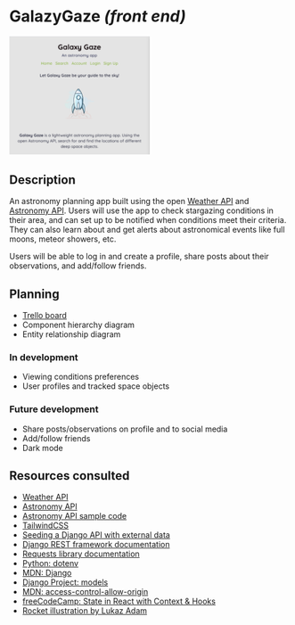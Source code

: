 # GalazyGaze _(front end)_

<img src="/Galaxy-gaze-landing.png" alt="A screenshot of the Galaxy Gaze home page." height=50% width=50% />

## Description
An astronomy planning app built using the open [Weather API](https://www.weatherapi.com/) and [Astronomy API](https://astronomyapi.com/). Users will use the app to check stargazing conditions in their area, and can set up to be notified when conditions meet their criteria. They can also learn about and get alerts about astronomical events like full moons, meteor showers, etc.

Users will be able to log in and create a profile, share posts about their observations, and add/follow friends.

## Planning
* [Trello board](https://trello.com/b/MpDEJbwE/ga-capstone)
* Component hierarchy diagram
* Entity relationship diagram

### In development
* Viewing conditions preferences
* User profiles and tracked space objects

### Future development
* Share posts/observations on profile and to social media
* Add/follow friends
* Dark mode

## Resources consulted
* [Weather API](https://www.weatherapi.com/)
* [Astronomy API](https://astronomyapi.com/)
* [Astronomy API sample code](https://github.com/AstronomyAPI/Samples)
* [TailwindCSS](https://tailwindcss.com/docs/)
* [Seeding a Django API with external data](https://medium.com/@chilinski.a/how-to-seed-a-django-api-with-data-from-an-external-api-b577b6e6ad54)
* [Django REST framework documentation](https://www.django-rest-framework.org/)
* [Requests library documentation](https://requests.readthedocs.io/en/latest/user/quickstart/)
* [Python: dotenv](https://pypi.org/project/python-dotenv/#getting-started)
* [MDN: Django](https://developer.mozilla.org/en-US/docs/Learn/Server-side/Django/Admin_site#advanced_configuration)
* [Django Project: models](https://docs.djangoproject.com/en/4.2/topics/db/models/)
* [MDN: access-control-allow-origin](https://developer.mozilla.org/en-US/docs/Web/HTTP/Headers/Access-Control-Allow-Origin)
* [freeCodeCamp: State in React with Context & Hooks](https://www.freecodecamp.org/news/state-management-with-react-hooks/)
* [Rocket illustration by Lukaz Adam](https://lukaszadam.gumroad.com/)
